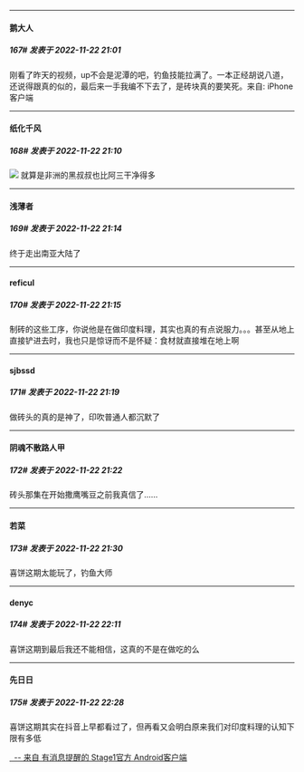 

*****

####  鹅大人  
##### 167#       发表于 2022-11-22 21:01

刚看了昨天的视频，up不会是泥潭的吧，钓鱼技能拉满了。一本正经胡说八道，还说得跟真的似的，最后来一手我编不下去了，是砖块真的要笑死。来自: iPhone客户端

*****

####  纸化千风  
##### 168#       发表于 2022-11-22 21:10

<img src="https://static.saraba1st.com/image/smiley/face2017/067.png" referrerpolicy="no-referrer"> 就算是非洲的黑叔叔也比阿三干净得多



*****

####  浅薄者  
##### 169#       发表于 2022-11-22 21:14

终于走出南亚大陆了

*****

####  reficul  
##### 170#       发表于 2022-11-22 21:15

制砖的这些工序，你说他是在做印度料理，其实也真的有点说服力。。。甚至从地上直接铲进去时，我也只是惊讶而不是怀疑：食材就直接堆在地上啊

*****

####  sjbssd  
##### 171#       发表于 2022-11-22 21:19

做砖头的真的是神了，印吹普通人都沉默了



*****

####  阴魂不散路人甲  
##### 172#       发表于 2022-11-22 21:22

砖头那集在开始撒鹰嘴豆之前我真信了……



*****

####  若菜  
##### 173#       发表于 2022-11-22 21:30

喜饼这期太能玩了，钓鱼大师



*****

####  denyc  
##### 174#       发表于 2022-11-22 22:11

喜饼这期到最后我还不能相信，这真的不是在做吃的么



*****

####  先日日  
##### 175#       发表于 2022-11-22 22:28

喜饼这期其实在抖音上早都看过了，但再看又会明白原来我们对印度料理的认知下限有多低

[  -- 来自 有消息提醒的 Stage1官方 Android客户端](https://www.coolapk.com/apk/140634)

